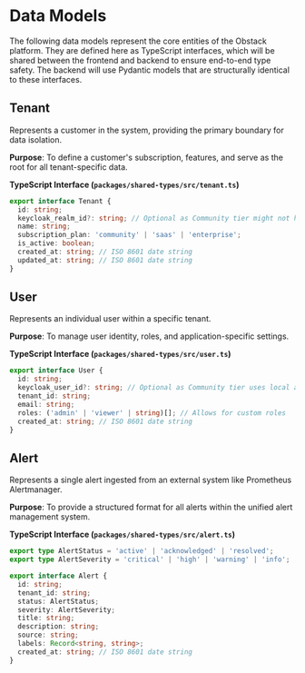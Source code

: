 # Data Models

The following data models represent the core entities of the Obstack platform. They are defined here as TypeScript interfaces, which will be shared between the frontend and backend to ensure end-to-end type safety. The backend will use Pydantic models that are structurally identical to these interfaces.

## Tenant

Represents a customer in the system, providing the primary boundary for data isolation.

**Purpose**: To define a customer's subscription, features, and serve as the root for all tenant-specific data.

**TypeScript Interface (`packages/shared-types/src/tenant.ts`)**
```typescript
export interface Tenant {
  id: string;
  keycloak_realm_id?: string; // Optional as Community tier might not have one
  name: string;
  subscription_plan: 'community' | 'saas' | 'enterprise';
  is_active: boolean;
  created_at: string; // ISO 8601 date string
  updated_at: string; // ISO 8601 date string
}
```

## User

Represents an individual user within a specific tenant.

**Purpose**: To manage user identity, roles, and application-specific settings.

**TypeScript Interface (`packages/shared-types/src/user.ts`)**
```typescript
export interface User {
  id: string;
  keycloak_user_id?: string; // Optional as Community tier uses local auth
  tenant_id: string;
  email: string;
  roles: ('admin' | 'viewer' | string)[]; // Allows for custom roles
  created_at: string; // ISO 8601 date string
}
```

## Alert

Represents a single alert ingested from an external system like Prometheus Alertmanager.

**Purpose**: To provide a structured format for all alerts within the unified alert management system.

**TypeScript Interface (`packages/shared-types/src/alert.ts`)**
```typescript
export type AlertStatus = 'active' | 'acknowledged' | 'resolved';
export type AlertSeverity = 'critical' | 'high' | 'warning' | 'info';

export interface Alert {
  id: string;
  tenant_id: string;
  status: AlertStatus;
  severity: AlertSeverity;
  title: string;
  description: string;
  source: string;
  labels: Record<string, string>;
  created_at: string; // ISO 8601 date string
}
```
